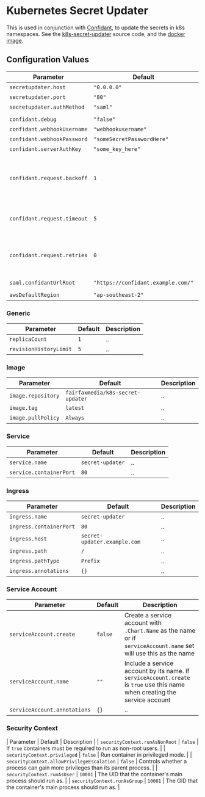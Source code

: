 # Kubernetes Secret Updater

This is used in conjunction with [Confidant](https://github.com/lyft/confidant), to update the secrets in k8s namespaces.
See the [k8s-secret-updater](https://github.com/fairfaxmedia/k8s-secret-updater) source code, and the [docker image](https://hub.docker.com/r/fairfaxmedia/k8s-secret-updater).

## Configuration Values

| Parameter                   | Default                            | Description                                             |
| --------------------------- | ---------------------------------- | ------------------------------------------------------- |
| `secretupdater.host`        | `"0.0.0.0"`                        | ..                                                      |
| `secretupdater.port`        | `"80"`                             | ..                                                      |
| `secretupdater.authMethod`  | `"saml"`                           | ..                                                      |
|                             |                                    |                                                         |
| `confidant.debug`           | `"false"`                          | ..                                                      |
| `confidant.webhookUsername` | `"webhookusername"`                | ..                                                      |
| `confidant.webhookPassword` | `"someSecretPasswordHere"`         | ..                                                      |
| `confidant.serverAuthKey`   | `"some_key_here"`                  | ..                                                      |
| `confidant.request.backoff` | `1`                                | Backoff factor for retries. See urllib3's Retry helper. |
| `confidant.request.timeout` | `5`                                | Connect and read timeout in seconds.                    |
| `confidant.request.retries` | `0`                                | Number of retries to use on failed requests.            |
|                             |                                    |                                                         |
| `saml.confidantUrlRoot`     | `"https://confidant.example.com/"` | ..                                                      |
|                             |                                    |                                                         |
| `awsDefaultRegion`          | `"ap-southeast-2"`                 | ..                                                      |

### Generic

| Parameter              | Default | Description |
| ---------------------- | ------- | ----------- |
| `replicaCount`         | `1`     | ..          |
| `revisionHistoryLimit` | `5`     | ..          |

### Image

| Parameter          | Default                           | Description |
| ------------------ | --------------------------------- | ----------- |
| `image.repository` | `fairfaxmedia/k8s-secret-updater` | ..          |
| `image.tag`        | `latest`                          | ..          |
| `image.pullPolicy` | `Always`                          | ..          |

### Service

| Parameter               | Default          | Description |
| ----------------------- | ---------------- | ----------- |
| `service.name`          | `secret-updater` | ..          |
| `service.containerPort` | `80`             | ..          |

### Ingress

| Parameter               | Default                      | Description |
| ----------------------- | ---------------------------- | ----------- |
| `ingress.name`          | `secret-updater`             | ..          |
| `ingress.containerPort` | `80`                         | ..          |
| `ingress.host`          | `secret-updater.example.com` | ..          |
| `ingress.path`          | `/`                          | ..          |
| `ingress.pathType`      | `Prefix`                     | ..          |
| `ingress.annotations`   | `{}`                         | ..          |

### Service Account

| Parameter               | Default | Description |
| ----------------------- | ------- | ----------- |
| `serviceAccount.create` | `false` | Create a service account with `.Chart.Name` as the name or if `serviceAccount.name`  set will use this as the name |
| `serviceAccount.name`   | `""`    | Include a service account by its name. If `serviceAccount.create` is `true` use this name when creating the service account |
| `serviceAccount.annotations` | `{}` | .. |

### Security Context

| Parameter                                  | Default | Description |
| `securityContext.runAsNonRoot`             | `false` | If `true` containers must be required to run as non-root users. |
| `securityContext.privileged`               | `false` | Run container in privileged mode. |
| `securityContext.allowPrivilegeEscalation` | `false` | Controls whether a process can gain more privileges than its parent process. |
| `securityContext.runAsUser`                | `10001` | The UID that the container's main process should run as.  |
| `securityContext.runAsGroup`               | `10001` | The GID that the container's main process should run as.  |
